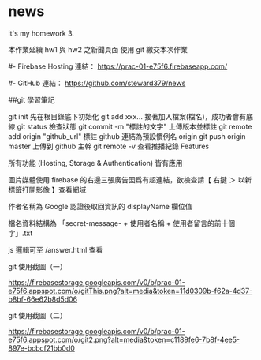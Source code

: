 # news
it's my homework 3.

本作業延續 hw1 與 hw2 之新聞頁面 使用 git 繳交本次作業

#- Firebase Hosting 連結： https://prac-01-e75f6.firebaseapp.com/

#- GitHub 連結： https://github.com/steward379/news

##git 學習筆記

git init 先在根目錄底下初始化
git add xxx... 接著加入檔案(檔名)，成功者會有底線
git status 檢查狀態
git commit -m "標註的文字" 上傳版本並標註
git remote add origin "github_url" 標註 github 連結為預設慣例名 origin
git push origin master 上傳到 github 主幹
git remote -v 查看推播紀錄
Features

所有功能 (Hosting, Storage & Authentication) 皆有應用

圖片媒體使用 firebase 的右邊三張廣告因爲有超連結，欲檢查請【 右鍵 ＞ 以新標籤打開影像 】查看網域

作者名稱為 Google 認證後取回資訊的 displayName 欄位值

檔名資料結構為 「secret-message- + 使用者名稱 + 使用者留言的前十個字」.txt

js 邏輯可至 /answer.html 查看

git 使用截圖（一）

https://firebasestorage.googleapis.com/v0/b/prac-01-e75f6.appspot.com/o/gitThis.png?alt=media&token=11d0309b-f62a-4d37-b8bf-66e62b8d5d06

git 使用截圖（二）

https://firebasestorage.googleapis.com/v0/b/prac-01-e75f6.appspot.com/o/git2.png?alt=media&token=c1189fe6-7b8f-4ee5-897e-bcbcf21bb0d0

